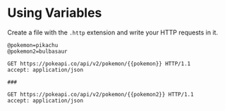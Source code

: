 # Using Variables

Create a file with the `.http` extension and write your HTTP requests in it.

```http title="examples.http"
@pokemon=pikachu
@pokemon2=bulbasaur

GET https://pokeapi.co/api/v2/pokemon/{{pokemon}} HTTP/1.1
accept: application/json

###

GET https://pokeapi.co/api/v2/pokemon/{{pokemon2}} HTTP/1.1
accept: application/json
```
